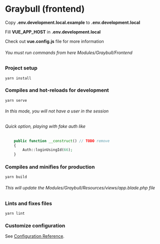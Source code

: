 # Graybull (frontend)

Copy **.env.development.local.example** to **.env.development.local**

Fill **VUE_APP_HOST** in **.env.development.local**

Check out **vue.config.js** file for more information

###### You must run commands from here Modules/Graybull/Frontend

### Project setup
```
yarn install
```

### Compiles and hot-reloads for development
```
yarn serve
```

###### In this mode, you will not have a user in the session
###### Quick option, playing with fake auth like 
```php
    public function __construct() // TODO remove
    {
        Auth::loginUsingId(66);
    }
```

### Compiles and minifies for production
```
yarn build
```

###### This will update the Modules/Graybull/Resources/views/app.blade.php file

### Lints and fixes files
```
yarn lint
```

### Customize configuration
See [Configuration Reference](https://cli.vuejs.org/config/).
